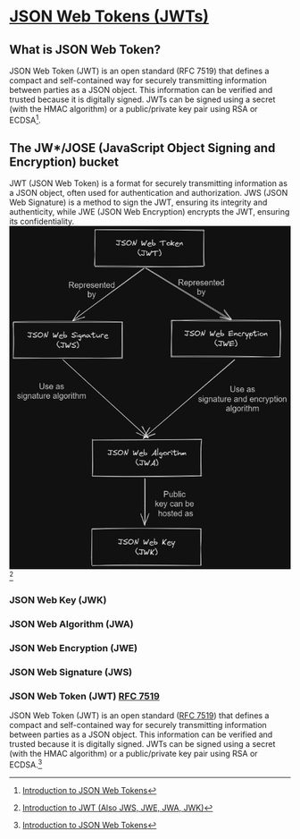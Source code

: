 # [JSON Web Tokens (JWTs)](https://jwt.io/)

## What is JSON Web Token?

JSON Web Token (JWT) is an open standard (RFC 7519) that defines a compact and self-contained way for securely transmitting information between parties as a JSON object. This information can be verified and trusted because it is digitally signed. JWTs can be signed using a secret (with the HMAC algorithm) or a public/private key pair using RSA or ECDSA[^1].

## The JW*/JOSE (JavaScript Object Signing and Encryption) bucket

JWT (JSON Web Token) is a format for securely transmitting information as a JSON object, often used for authentication and authorization. JWS (JSON Web Signature) is a method to sign the JWT, ensuring its integrity and authenticity, while JWE (JSON Web Encryption) encrypts the JWT, ensuring its confidentiality.
![JW*](/assets/jw_.png)[^2]

### JSON Web Key (JWK)

### JSON Web Algorithm (JWA)

### JSON Web Encryption (JWE)

### JSON Web Signature (JWS)

### JSON Web Token (JWT) [RFC 7519](https://datatracker.ietf.org/doc/html/rfc7519)

JSON Web Token (JWT) is an open standard ([RFC 7519](https://datatracker.ietf.org/doc/html/rfc7519)) that defines a compact and self-contained way for securely transmitting information between parties as a JSON object. This information can be verified and trusted because it is digitally signed. JWTs can be signed using a secret (with the HMAC algorithm) or a public/private key pair using RSA or ECDSA.[^3]

[^1]: [Introduction to JSON Web Tokens](https://jwt.io/introduction)
[^2]: [Introduction to JWT (Also JWS, JWE, JWA, JWK)](https://codecurated.com/blog/introduction-to-jwt-jws-jwe-jwa-jwk/)
[^3]: [Introduction to JSON Web Tokens](https://jwt.io/introduction)

